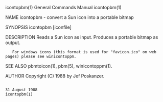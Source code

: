 icontopbm(1)                                                                            General Commands Manual                                                                           icontopbm(1)

NAME
       icontopbm - convert a Sun icon into a portable bitmap

SYNOPSIS
       icontopbm [iconfile]

DESCRIPTION
       Reads a Sun icon as input.  Produces a portable bitmap as output.

       For windows icons (this format is used for "favicon.ico" on web pages) please see winicontoppm.

SEE ALSO
       pbmtoicon(1), pbm(5), winicontoppm(1).

AUTHOR
       Copyright (C) 1988 by Jef Poskanzer.

                                                                                            31 August 1988                                                                                icontopbm(1)
